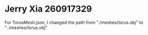 # Jerry Xia 260917329

For TorusMesh.json, I changed the path from "./meshes/torus.obj" to "../meshes/torus.obj"

